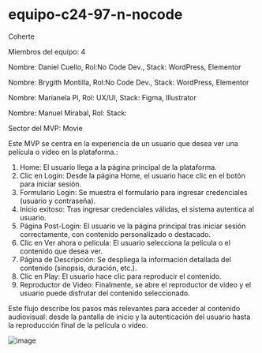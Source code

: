 # equipo-c24-97-n-nocode

Coherte

Miembros del equipo: 4

Nombre: Daniel Cuello,
Rol:No Code Dev.,
Stack: WordPress, Elementor

Nombre: Brygith Montilla,
Rol:No Code Dev.,
Stack: WordPress, Elementor

Nombre: Marianela Pi,
Rol: UX/UI,
Stack: Figma, Illustrator

Nombre: Manuel Mirabal,
Rol: 
Stack: 

Sector del MVP: Movie

Este MVP se centra en la experiencia de un usuario que desea ver una película o video en la plataforma.:
1.	Home: El usuario llega a la página principal de la plataforma.
2.	Clic en Login: Desde la página Home, el usuario hace clic en el botón para iniciar sesión.
3.	Formulario Login: Se muestra el formulario para ingresar credenciales (usuario y contraseña).
4.	Inicio exitoso: Tras ingresar credenciales válidas, el sistema autentica al usuario.
5.	Página Post-Login: El usuario ve la página principal tras iniciar sesión correctamente, con contenido personalizado o destacado.
6.	Clic en Ver ahora o película: El usuario selecciona la película o el contenido que desea ver.
7.	Página de Descripción: Se despliega la información detallada del contenido (sinopsis, duración, etc.).
8.	Clic en Play: El usuario hace clic para reproducir el contenido.
9.	Reproductor de Video: Finalmente, se abre el reproductor de video y el usuario puede disfrutar del contenido seleccionado.

Este flujo describe los pasos más relevantes para acceder al contenido audiovisual: desde la pantalla de inicio y la autenticación del usuario hasta la reproducción final de la película o video.

![image](https://github.com/user-attachments/assets/228b468b-7928-40dc-aa12-b8c362950e42)

